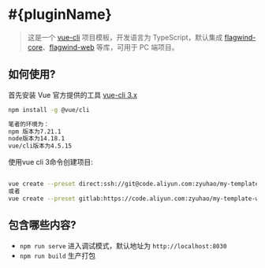 # #{pluginName}

> 这是一个 [vue-cli](https://github.com/vuejs/vue-cli) 项目模板，开发语言为 TypeScript，默认集成 [flagwind-core](https://github.com/flagwind/flagwind-core)、[flagwind-web](https://github.com/flagwind/flagwind-web) 等库，可用于 PC 端项目。

## 如何使用?

首先安装 Vue 官方提供的工具 [vue-cli 3.x](([https://github.com/vuejs/vue-cli](https://cli.vuejs.org/)))

``` bash
npm install -g @vue/cli

笔者的环境为：
npm 版本为7.21.1
node版本为14.18.1
vue/cli版本为4.5.15

```

使用vue cli 3命令创建项目:

``` bash

vue create --preset direct:ssh://git@code.aliyun.com:zyuhao/my-template-web.git --clone my-project
或者
vue create --preset gitlab:https://code.aliyun.com:zyuhao/my-template-web --clone my-project
```

## 包含哪些内容?

- `npm run serve` 进入调试模式，默认地址为 `http://localhost:8030`
- `npm run build` 生产打包


